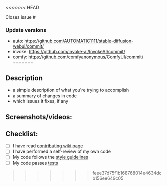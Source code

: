 <<<<<<< HEAD
<!--
Have you created an issue before opening a merge request???
https://github.com/AbdBarho/stable-diffusion-webui-docker#contributing
Please create one so we can discuss it, I don't want your effort to go to waste.
-->

Closes issue #

### Update versions

- auto: https://github.com/AUTOMATIC1111/stable-diffusion-webui/commit/
- invoke: https://github.com/invoke-ai/InvokeAI/commit/
- comfy: https://github.com/comfyanonymous/ComfyUI/commit/
=======
## Description

* a simple description of what you're trying to accomplish
* a summary of changes in code
* which issues it fixes, if any

## Screenshots/videos:


## Checklist:

- [ ] I have read [contributing wiki page](https://github.com/AUTOMATIC1111/stable-diffusion-webui/wiki/Contributing)
- [ ] I have performed a self-review of my own code
- [ ] My code follows the [style guidelines](https://github.com/AUTOMATIC1111/stable-diffusion-webui/wiki/Contributing#code-style)
- [ ] My code passes [tests](https://github.com/AUTOMATIC1111/stable-diffusion-webui/wiki/Tests)
>>>>>>> feee37d75f1b168768014e4634dcb156ee649c05
